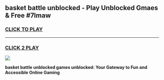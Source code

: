 
## basket battle unblocked - Play Unblocked Gmaes & Free #7lmaw
<h3>
<a href="https://news.freeplayer.one?title=basket_battle_unblocked&ref=03M">CLICK TO PLAY</a></h3>
<hr>

<h3>
<a href="https://news.freeplayer.one?title=basket_battle_unblocked&ref=03M">CLICK 2 PLAY</a>
  
</h3>

<a href="https://news.freeplayer.one?title=basket_battle_unblocked&ref=03M"><img src="https://clearcache.store/games.png"></a>


**basket battle unblocked games unblocked: Your Gateway to Fun and Accessible Online Gaming**
